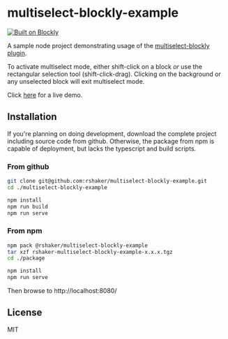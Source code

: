 
# multiselect-blockly-example 

[![Built on Blockly](https://tinyurl.com/built-on-blockly)](https://github.com/google/blockly)

A sample node project demonstrating usage of the [multiselect-blockly plugin](https://www.npmjs.com/package/@rshaker/multiselect-blockly).

To activate multiselect mode, either shift-click on a block *or* use the rectangular selection tool (shift-click-drag). Clicking on the background or any unselected block will exit multiselect mode.

Click [here](https://rshaker.github.io/multiselect-blockly-example/) for a live demo.

## Installation

If you're planning on doing development, download the complete project including source code from github. Otherwise, the package from npm is capable of deployment, but lacks the typescript and build scripts.

### From github
```bash
git clone git@github.com:rshaker/multiselect-blockly-example.git
cd ./multiselect-blockly-example

npm install
npm run build
npm run serve
```

### From npm
```bash
npm pack @rshaker/multiselect-blockly-example
tar xzf rshaker-multiselect-blockly-example-x.x.x.tgz
cd ./package

npm install
npm run serve
```

Then browse to http://localhost:8080/

## License
MIT


